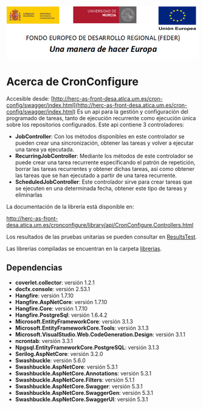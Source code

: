 ![](..//Docs/media/CabeceraDocumentosMD.png)

# Acerca de CronConfigure

Accesible desde: [http://herc-as-front-desa.atica.um.es/cron-config/swagger/index.html](http://herc-as-front-desa.atica.um.es/cron-config/swagger/index.html)
Es un api para la gestión y configuración del programado de tareas, tanto de ejecución recurrente como ejecución única sobre los repositorios configurados.
Este api contiene 3 controladores:

 - **JobController**: Con los métodos disponibles en este controlador se pueden crear una sincronización, obtener las tareas y volver a ejecutar una tarea ya ejecutada.
 - **RecurringJobController**: Mediante los métodos de este controlador se puede crear una tarea recurrente especificando el patrón de repetición, borrar las tareas recurrentes y obtener dichas tareas, así como obtener las tareas que se han ejecutado a partir de una tarea recurrente.
 -  **ScheduledJobController**: Este controlador sirve para crear tareas que se ejecuten en una determinada fecha, obtener este tipo de tareas y eliminarlas
 
 La documentación de la librería está disponible en:

http://herc-as-front-desa.atica.um.es/cronconfigure/library/api/CronConfigure.Controllers.html

Los resultados de las pruebas unitarias se pueden consultar en [ResultsTest](https://github.com/HerculesCRUE/GnossDeustoBackend/tree/master/CronConfigure/ResultsTest).

Las librerías compiladas se encuentran en la carpeta [librerías](https://github.com/HerculesCRUE/GnossDeustoBackend/tree/master/libraries).

## Dependencias

- **coverlet.collector**: versión 1.2.1
- **docfx.console**: versión 2.53.1
- **Hangfire**: versión 1.7.10
- **Hangfire.AspNetCore**: versión 1.7.10
- **Hangfire.Core**: versión 1.7.10
- **Hangfire.PostgreSql**: versión 1.6.4.2
- **Microsoft.EntityFrameworkCore**: versión 3.1.3
- **Microsoft.EntityFrameworkCore.Tools**: versión 3.1.3
- **Microsoft.VisualStudio.Web.CodeGeneration.Design**: versión 3.1.1
- **ncrontab**: versión 3.3.1
- **Npgsql.EntityFrameworkCore.PostgreSQL**: versión 3.1.3
- **Serilog.AspNetCore**: versión 3.2.0
- **Swashbuckle**: versión 5.6.0
- **Swashbuckle.AspNetCore**: versión 5.3.1
- **Swashbuckle.AspNetCore.Annotations**: versión 5.3.1
- **Swashbuckle.AspNetCore.Filters**: versión 5.1.1
- **Swashbuckle.AspNetCore.Swagger**: versión 5.3.1
- **Swashbuckle.AspNetCore.SwaggerGen**: versión 5.3.1
- **Swashbuckle.AspNetCore.SwaggerUI**: versión 5.3.1
